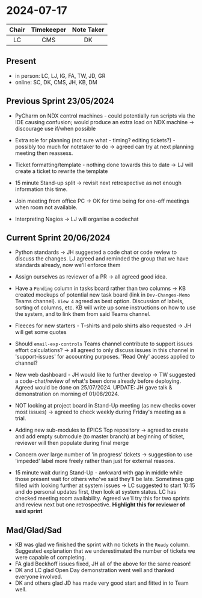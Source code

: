 # 2024-07-17

| Chair        | Timekeeper  | Note Taker   |
| :--------:   | :---------: | :----------: |
| LC           | CMS         | DK           |

## Present
- in person: LC, LJ, IG, FA, TW, JD, GR
- online:    SC, DK, CMS, JH, KB, DM


## Previous Sprint 23/05/2024

- PyCharm on NDX control machines - could potentially run scripts via the IDE causing confusion; would produce an extra load on NDX machine -> discourage use if/when possible
        
- Extra role for planning (not sure what - timing?  editing tickets?) - possibly too much for notetaker to do -> agreed can try at next planning meeting then reassess.
 
- Ticket formatting/template - nothing done towards this to date -> LJ will create a ticket to rewrite the template
 
- 15 minute Stand-up split -> revisit next retrospective as not enough information this time.
 
- Join meeting from office PC -> OK for time being for one-off meetings when room not available.
 
- Interpreting Nagios -> LJ will organise a codechat


## Current Sprint 20/06/2024

- Python standards -> JH suggested a code chat or code review to discuss the changes.  LJ agreed and reminded the group that we have standards already, now we'll enforce them

- Assign ourselves as reviewer of a PR -> all agreed good idea.

- Have a `Pending` column in tasks board rather than two columns -> KB created mockups of potential new task board (link in `Dev-Changes-Memo` Teams channel).  `View 4` agreed as best option.  Discussion of labels, sorting of columns, etc.  KB will write up some instructions on how to use the system, and to link them from said Teams channel.

- Fleeces for new starters - T-shirts and polo shirts also requested -> JH will get some quotes

- Should `email-exp-controls` Teams channel contribute to support issues effort calculations? -> all agreed to only discuss issues in this channel in 'support-issues' for accounting purposes.  'Read Only' access applied to channel?

- New web dashboard - JH would like to further develop -> TW suggested a code-chat/review of what's been done already before deploying.  Agreed would be done on 25/07/2024.  UPDATE: JH gave talk & demonstration on morning of 01/08/2024.

- NOT looking at project board in Stand-Up meeting (as new checks cover most issues) -> agreed to check weekly during Friday's meeting as a trial.

- Adding new sub-modules to EPICS Top repository -> agreed to create and add empty submodule (to master branch) at beginning of ticket, reviewer will then populate during final merge

- Concern over large number of 'in progress' tickets -> suggestion to use 'impeded' label more freely rather than just for external reasons.

- 15 minute wait during Stand-Up - awkward with gap in middle while those present wait for others who've said they'll be late.  Sometimes gap filled with looking further at system issues -> LC suggested to start 10:15 and do personal updates first, then look at system status.  LC has checked meeting room availability.  Agreed we'll try this for two sprints and review next but one retrospective.  **Highlight this for reviewer of said sprint**


## Mad/Glad/Sad

- KB was glad we finished the sprint with no tickets in the `Ready` column.  Suggested explanation that we underestimated the number of tickets we were capable of completing.
- FA glad Beckhoff issues fixed, JH all of the above for the same reason!
- DK and LC glad Open Day demonstration went well and thanked everyone involved.
- DK and others glad JD has made very good start and fitted in to Team well.
